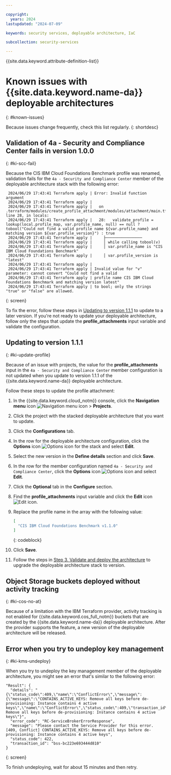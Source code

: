 ```yaml
---

copyright:
  years: 2024
lastupdated: "2024-07-09"

keywords: security services, deployable architecture, IaC

subcollection: security-services

---
```


{{site.data.keyword.attribute-definition-list}}

# Known issues with {{site.data.keyword.name-da}} deployable architectures
{: #known-issues}

Because issues change frequently, check this list regularly.
{: shortdesc}

## Validation of 4a - Security and Compliance Center fails in version 1.0.0
{: #ki-scc-fail}

Because the CIS IBM Cloud Foundations Benchmark profile was renamed, validation fails for the `4a - Security and Compliance Center` member of the deployable architecture stack with the following error:

```hcl
 2024/06/29 17:43:41 Terraform apply | Error: Invalid function argument
 2024/06/29 17:43:41 Terraform apply |
 2024/06/29 17:43:41 Terraform apply |   on .terraform/modules/create_profile_attachment/modules/attachment/main.tf line 28, in locals:
 2024/06/29 17:43:41 Terraform apply |   28:   validate_profile = lookup(local.profile_map, var.profile_name, null) == null ? tobool("Could not find a valid profile name ${var.profile_name} and matching version ${var.profile_version}") : true
 2024/06/29 17:43:41 Terraform apply |     ├────────────────
 2024/06/29 17:43:41 Terraform apply |     │ while calling tobool(v)
 2024/06/29 17:43:41 Terraform apply |     │ var.profile_name is "CIS IBM Cloud Foundations Benchmark"
 2024/06/29 17:43:41 Terraform apply |     │ var.profile_version is "latest"
 2024/06/29 17:43:41 Terraform apply |
 2024/06/29 17:43:41 Terraform apply | Invalid value for "v" parameter: cannot convert "Could not find a valid
 2024/06/29 17:43:41 Terraform apply | profile name CIS IBM Cloud Foundations Benchmark and matching version latest"
 2024/06/29 17:43:41 Terraform apply | to bool; only the strings "true" or "false" are allowed.
 ```
{: screen}

To fix the error, follow these steps in [Updating to version 1.1.1](#ki-update-profile) to update to a later version. If you're not ready to update your deployable architecture, follow only the steps that update the **profile_attachments** input variable and validate the configuration.

## Updating to version 1.1.1
{: #ki-update-profile}

Because of an issue with projects, the value for the **profile_attachments** input in the `4a - Security and Compliance Center` member configuration is not updated when you update to version 1.1.1 of the {{site.data.keyword.name-da}} deployable architecture.

Follow these steps to update the profile attachment:

1.  In the {{site.data.keyword.cloud_notm}} console, click the **Navigation menu** icon ![Navigation menu icon](../icons/icon_hamburger.svg "Menu") > **Projects**.
1.  Click the project with the stacked deployable architecture that you want to update.
1.  Click the **Configurations** tab.
1.  In the row for the deployable architecture configuration, click the **Options** icon ![Options icon](../icons/action-menu-icon.svg "Options") for the stack and select **Edit**.
1.  Select the new version in the **Define details** section and click **Save**.
1.  In the row for the member configuration named `4a - Security and Compliance Center`, click the **Options** icon ![Options icon](../icons/action-menu-icon.svg "Options") and select **Edit**.
1.  Click the **Optional** tab in the **Configure** section.
1.  Find the **profile_attachments** input variable and click the **Edit** icon ![Edit icon](../icons/edit-tagging.svg "Edit").
1.  Replace the profile name in the array with the following value:

    ```json
    [
      "CIS IBM Cloud Foundations Benchmark v1.1.0"
    ]
    ```
    {: codeblock}

1.  Click **Save**.
1.  Follow the steps in [Step 3. Validate and deploy the architecture](/docs/security-services?topic=security-services-deploy-css#deploy-validate) to upgrade the deployable architecture stack to version.

## Object Storage buckets deployed without activity tracking
{: #ki-cos-no-at}

Because of a limitation with the IBM Terraform provider, activity tracking is not enabled for {{site.data.keyword.cos_full_notm}} buckets that are created by the {{site.data.keyword.name-da}} deployable architecture. After the provider supports the feature, a new version of the deployable architecture will be released.

## Error when you try to undeploy key management
{: #ki-kms-undeploy}

When you try to undeploy the key management member of the deployable architecture, you might see an error that's similar to the following error:

```hcl
"Result": {
  "details": "{\"status_code\":409,\"name\":\"ConflictError\",\"message\":{\"message\":\"CONTAINS_ACTIVE_KEYS: Remove all keys before de-provisioning: Instance contains 4 active keys\",\"name\":\"ConflictError\",\"status_code\":409,\"transaction_id\":\"\"},\"description\":\"CONTAINS_ACTIVE_KEYS: Remove all keys before de-provisioning: Instance contains 4 active keys\"}",
  "error_code": "RC-ServiceBrokerErrorResponse",
  "message": "Please contact the Service Provider for this error. [409, Conflict] CONTAINS_ACTIVE_KEYS: Remove all keys before de-provisioning: Instance contains 4 active keys",
  "status_code": 422,
  "transaction_id": "bss-bc223e693444d810"
}
```
{: screen}

To finish undeploying, wait for about 15 minutes and then retry.

